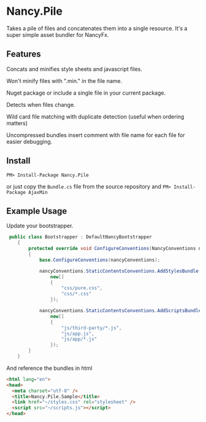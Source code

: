 Nancy.Pile
==========

Takes a pile of files and concatenates them into a single resource.  It's a super simple asset bundler for NancyFx.

## Features ##

Concats and minifies style sheets and javascript files.

Won't minify files with ".min." in the file name.

Nuget package or include a single file in your current package.

Detects when files change.

Wild card file matching with duplicate detection (useful when ordering matters)

Uncompressed bundles insert comment with file name for each file for easier debugging.


## Install ##

```
PM> Install-Package Nancy.Pile
```

or just copy the `Bundle.cs` file from the source repository and `PM> Install-Package AjaxMin`

## Example Usage ##

Update your bootstrapper.

```C#
 public class Bootstrapper : DefaultNancyBootstrapper
    {
        protected override void ConfigureConventions(NancyConventions nancyConventions)
        {
            base.ConfigureConventions(nancyConventions);

            nancyConventions.StaticContentsConventions.AddStylesBundle("styles.css", true,
                new[]
                {
                    "css/pure.css",
                    "css/*.css"
                });

            nancyConventions.StaticContentsConventions.AddScriptsBundle("scripts.js", true,
                new[]
                {
                    "js/third-party/*.js",
                    "js/app.js",
                    "js/app/*.js"
                });
        }
    }
```

And reference the bundles in html

```HTML
<html lang="en">
<head>
  <meta charset="utf-8" />
  <title>Nancy.Pile.Sample</title>
  <link href="~/styles.css" rel="stylesheet" />
  <script src="~/scripts.js"></script>
</head>
```
